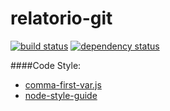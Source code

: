 # relatorio-git 

[![build status](https://travis-ci.org/ronaldojr/relatorio-git.svg?branch=master)](https://travis-ci.org/ronaldojr/relatorio-git)
[![dependency status](https://david-dm.org/ronaldojr/relatorio-git.svg)](https://david-dm.org/ronaldojr/relatorio-git)

####Code Style:
 * [comma-first-var.js](https://gist.github.com/isaacs/357981) 
 * [node-style-guide](https://github.com/felixge/node-style-guide) 
